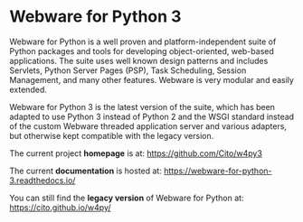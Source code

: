 # Webware for Python 3

Webware for Python is a well proven and platform-independent suite of Python packages and tools for developing object-oriented, web-based applications. The suite uses well known design patterns and includes Servlets, Python Server Pages (PSP), Task Scheduling, Session Management, and many other features. Webware is very modular and easily extended.

Webware for Python 3 is the latest version of the suite, which has been adapted to use Python 3 instead of Python 2 and the WSGI standard instead of the custom Webware threaded application server and various adapters, but otherwise kept compatible with the legacy version.

The current project **homepage** is at: <https://github.com/Cito/w4py3>

The current **documentation** is hosted at: <https://webware-for-python-3.readthedocs.io/>

You can still find the **legacy version** of Webware for Python at: <https://cito.github.io/w4py/>
